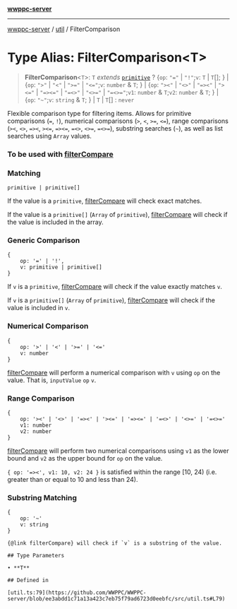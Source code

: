 [**wwppc-server**](../../README.md)

***

[wwppc-server](../../modules.md) / [util](../README.md) / FilterComparison

# Type Alias: FilterComparison\<T\>

> **FilterComparison**\<`T`\>: `T` *extends* [`primitive`](primitive.md) ? \{`op`: `"="` \| `"!"`;`v`: `T` \| `T`[]; \} \| \{`op`: `">"` \| `"<"` \| `">="` \| `"<="`;`v`: `number` & `T`; \} \| \{`op`: `"><"` \| `"<>"` \| `"=><"` \| `"><="` \| `"=><="` \| `"=<>"` \| `"<>="` \| `"=<>="`;`v1`: `number` & `T`;`v2`: `number` & `T`; \} \| \{`op`: `"~"`;`v`: `string` & `T`; \} \| `T` \| `T`[] : `never`

Flexible comparison type for filtering items. Allows for primitive comparisons (`=`, `!`),
numerical comparisons (`>`, `<`, `>=`, `<=`), range comparisons (`><`, `<>`, `=><`, `><=`, `=><=`, `=<>`, `<>=`, `=<>=`),
substring searches (`~`), as well as list searches using `Array` values.

### To be used with [filterCompare](../functions/filterCompare.md)

### Matching

```
primitive | primitive[]
```

If the value is a `primitive`, [filterCompare](../functions/filterCompare.md) will check exact matches.

If the value is a `primitive[]` (`Array` of `primitive`), [filterCompare](../functions/filterCompare.md) will check if the value is included in the array.

### Generic Comparison

```
{
    op: '=' | '!',
    v: primitive | primitive[]
}
```

If `v` is a `primitive`, [filterCompare](../functions/filterCompare.md) will check if the value exactly matches `v`.

If `v` is a `primitive[]` (`Array` of `primitive`), [filterCompare](../functions/filterCompare.md) will check if the value is included in `v`.

### Numerical Comparison

```
{
    op: '>' | '<' | '>=' | '<='
    v: number
}
```

[filterCompare](../functions/filterCompare.md) will perform a numerical comparison with `v` using `op` on the value. That is, `inputValue` `op` `v`.

### Range Comparison

```
{
    op: '><' | '<>' | '=><' | '><=' | '=><=' | '=<>' | '<>=' | '=<>='
    v1: number
    v2: number
}
```

[filterCompare](../functions/filterCompare.md) will perform two numerical comparisons using `v1` as the lower bound and `v2` as the upper bound for `op` on the value.

`{ op: '=><', v1: 10, v2: 24 }` is satisfied within the range [10, 24) (i.e. greater than or equal to 10 and less than 24).

### Substring Matching

```
{
    op: '~'
    v: string
}

{@link filterCompare} will check if `v` is a substring of the value.

## Type Parameters

• **T**

## Defined in

[util.ts:79](https://github.com/WWPPC/WWPPC-server/blob/ee3abdd1c71a13a423c7eb75f79ad6723d0eebfc/src/util.ts#L79)
